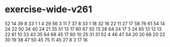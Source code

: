 # exercise-wide-v261
52
14
39
8
33
1
1
4
29
56
3
11
7
37
8
33
1
18
32
16
22
11
27
17
58
76
61
54
14
24
22
50
34
40
24
21
35
51
13
17
60
67
50
13
28
64
24
17
3
24
65
13
12
13
22
61
10
33
43
35
64
68
45
17
60
10
25
31
31
52
4
46
47
54
20
20
68
20
22
30
19
38
47
50
45
75
11
45
27
8
3
17
16
